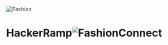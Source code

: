 ![Fashion](https://github.com/user-attachments/assets/6b3995d7-3050-494d-ade8-fc5788e52aa4)
# HackerRamp![FashionConnect](https://github.com/user-attachments/assets/0419b08a-6150-4e58-b922-1654e5aaf697)
